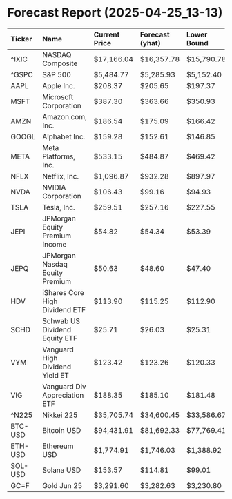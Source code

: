 # Forecast Report (2025-04-25_13-13)

| Ticker   | Name                            | Current Price   | Forecast (yhat)   | Lower Bound   | Upper Bound   | Alert   |
|:---------|:--------------------------------|:----------------|:------------------|:--------------|:--------------|:--------|
| ^IXIC    | NASDAQ Composite                | $17,166.04      | $16,357.78        | $15,790.78    | $16,900.41    | SELL    |
| ^GSPC    | S&P 500                         | $5,484.77       | $5,285.93         | $5,152.40     | $5,419.03     | SELL    |
| AAPL     | Apple Inc.                      | $208.37         | $205.65           | $197.37       | $214.37       | HOLD    |
| MSFT     | Microsoft Corporation           | $387.30         | $363.66           | $350.93       | $376.03       | SELL    |
| AMZN     | Amazon.com, Inc.                | $186.54         | $175.09           | $166.42       | $183.39       | SELL    |
| GOOGL    | Alphabet Inc.                   | $159.28         | $152.61           | $146.85       | $159.02       | SELL    |
| META     | Meta Platforms, Inc.            | $533.15         | $484.87           | $469.42       | $500.56       | SELL    |
| NFLX     | Netflix, Inc.                   | $1,096.87       | $932.28           | $897.97       | $966.57       | SELL    |
| NVDA     | NVIDIA Corporation              | $106.43         | $99.16            | $94.93        | $103.09       | SELL    |
| TSLA     | Tesla, Inc.                     | $259.51         | $257.16           | $227.55       | $288.05       | HOLD    |
| JEPI     | JPMorgan Equity Premium Income  | $54.82          | $54.34            | $53.39        | $55.37        | HOLD    |
| JEPQ     | JPMorgan Nasdaq Equity Premium  | $50.63          | $48.60            | $47.40        | $49.78        | SELL    |
| HDV      | iShares Core High Dividend ETF  | $113.90         | $115.25           | $112.90       | $117.71       | HOLD    |
| SCHD     | Schwab US Dividend Equity ETF   | $25.71          | $26.03            | $25.31        | $26.66        | HOLD    |
| VYM      | Vanguard High Dividend Yield ET | $123.42         | $123.26           | $120.33       | $125.98       | HOLD    |
| VIG      | Vanguard Div Appreciation ETF   | $188.35         | $185.10           | $181.48       | $188.84       | HOLD    |
| ^N225    | Nikkei 225                      | $35,705.74      | $34,600.45        | $33,586.67    | $35,609.20    | SELL    |
| BTC-USD  | Bitcoin USD                     | $94,431.91      | $81,692.33        | $77,769.41    | $85,642.84    | SELL    |
| ETH-USD  | Ethereum USD                    | $1,774.91       | $1,746.03         | $1,388.92     | $2,131.47     | HOLD    |
| SOL-USD  | Solana USD                      | $153.57         | $114.81           | $99.01        | $132.32       | SELL    |
| GC=F     | Gold Jun 25                     | $3,291.60       | $3,282.63         | $3,230.80     | $3,331.66     | HOLD    |